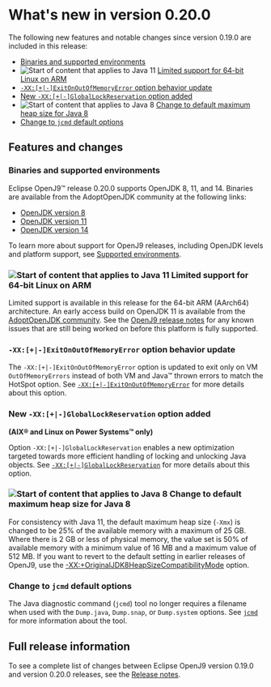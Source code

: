 <!--
* Copyright (c) 2017, 2022 IBM Corp. and others
*
* This program and the accompanying materials are made
* available under the terms of the Eclipse Public License 2.0
* which accompanies this distribution and is available at
* https://www.eclipse.org/legal/epl-2.0/ or the Apache
* License, Version 2.0 which accompanies this distribution and
* is available at https://www.apache.org/licenses/LICENSE-2.0.
*
* This Source Code may also be made available under the
* following Secondary Licenses when the conditions for such
* availability set forth in the Eclipse Public License, v. 2.0
* are satisfied: GNU General Public License, version 2 with
* the GNU Classpath Exception [1] and GNU General Public
* License, version 2 with the OpenJDK Assembly Exception [2].
*
* [1] https://www.gnu.org/software/classpath/license.html
* [2] http://openjdk.java.net/legal/assembly-exception.html
*
* SPDX-License-Identifier: EPL-2.0 OR Apache-2.0 OR GPL-2.0 WITH
* Classpath-exception-2.0 OR LicenseRef-GPL-2.0 WITH Assembly-exception
-->


# What's new in version 0.20.0

The following new features and notable changes since version 0.19.0 are included in this release:

- [Binaries and supported environments](#binaries-and-supported-environments)
- ![Start of content that applies to Java 11](cr/java11.png) [Limited support for 64-bit Linux on ARM](#limited-support-for-64-bit-linux-on-arm)
- [`-XX:[+|-]ExitOnOutOfMemoryError` option behavior update](#-xx-exitonoutofmemoryerror-option-behavior-update)
- [New `-XX:[+|-]GlobalLockReservation` option added](#new-xx-globallockreservation-option-added)
- ![Start of content that applies to Java 8](cr/java8.png) [Change to default maximum heap size for Java 8](#change-to-default-maximum-heap-size-for-java-8)
- [Change to `jcmd` default options](#change-to-jcmd-default-options)



## Features and changes

### Binaries and supported environments

Eclipse OpenJ9&trade; release 0.20.0 supports OpenJDK 8, 11, and 14. Binaries are available from the AdoptOpenJDK community at the following links:

- [OpenJDK version 8](https://adoptopenjdk.net/archive.html?variant=openjdk8&jvmVariant=openj9)
- [OpenJDK version 11](https://adoptopenjdk.net/archive.html?variant=openjdk11&jvmVariant=openj9)
- [OpenJDK version 14](https://adoptopenjdk.net/archive.html?variant=openjdk14&jvmVariant=openj9)

To learn more about support for OpenJ9 releases, including OpenJDK levels and platform support, see [Supported environments](openj9_support.md).

###  ![Start of content that applies to Java 11](cr/java11.png) Limited support for 64-bit Linux on ARM

Limited support is available in this release for the 64-bit ARM (AArch64) architecture. An early access build on OpenJDK 11 is available from the
[AdoptOpenJDK community](https://adoptopenjdk.net/archive.html?variant=openjdk11&jvmVariant=openj9). See the [OpenJ9 release notes](https://github.com/eclipse-openj9/openj9/blob/master/doc/release-notes/0.20/0.20.md) for any known issues that are still being worked on before this
platform is fully supported.  

### `-XX:[+|-]ExitOnOutOfMemoryError` option behavior update

The `-XX:[+|-]ExitOnOutOfMemoryError` option is updated to exit only on VM `OutOfMemoryErrors` instead of both VM and Java&trade; thrown errors to match the HotSpot option. See [`-XX:[+|-]ExitOnOutOfMemoryError`](xxexitonoutofmemoryerror.md) for more details about this option.

### New `-XX:[+|-]GlobalLockReservation` option added

**(AIX&reg; and Linux on Power Systems&trade; only)**

Option `-XX:[+|-]GlobalLockReservation` enables a new optimization targeted towards more efficient handling of locking and unlocking Java  objects. See [`-XX:[+|-]GlobalLockReservation`](xxgloballockreservation.md) for more details about this option.

### ![Start of content that applies to Java 8](cr/java8.png) Change to default maximum heap size for Java 8

For consistency with Java 11, the default maximum heap size (`-Xmx`) is changed to be 25% of the available memory with a maximum of 25 GB.
Where there is 2 GB or less of physical memory, the value set is 50% of available memory with a minimum value of 16 MB and a maximum value of 512 MB. If you want to revert to the default setting in earlier releases of OpenJ9, use the [-XX:+OriginalJDK8HeapSizeCompatibilityMode](xxoriginaljdk8heapsizecompatibilitymode.md) option.

### Change to `jcmd` default options

The Java diagnostic command (`jcmd`) tool no longer requires a filename when used with the `Dump.java`, `Dump.snap`, or `Dump.system` options. See [`jcmd`](tool_jcmd.md) for more information about the tool.

## Full release information

To see a complete list of changes between Eclipse OpenJ9 version 0.19.0 and version 0.20.0 releases, see the [Release notes](https://github.com/eclipse-openj9/openj9/blob/master/doc/release-notes/0.20/0.20.md).

<!-- ==== END OF TOPIC ==== version0.20.md ==== -->
